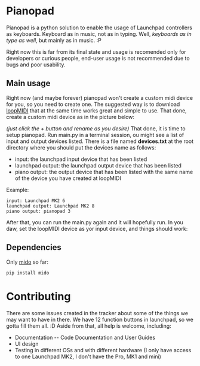 # Pianopad
Pianopad is a python solution to enable the usage of Launchpad controllers as keyboards. Keyboard as in music, not as in typing. Well, _keyboards as in type as well_, but mainly as in music. :P

Right now this is far from its final state and usage is recomended only for developers or curious people, end-user usage is not recommended due to bugs and poor usability.

## Main usage
Right now (and maybe forever) pianopad won't create a custom midi device for you, so you need to create one. The suggested way is to download [loopMIDI](http://www.tobias-erichsen.de/software/loopmidi.html) that at the same time works great and simple to use.
That done, create a custom midi device as in the picture below:

_(just click the + button and rename as you desire)_
That done, it is time to setup pianopad. Run main.py in a terminal session, ou might see a list of input and output devices listed. There is a file named **devices.txt** at the root directory where you should put the devices name as follows:
- input: the launchpad input device that has been listed
- launchpad output: the launchpad output device that has been listed
- piano output: the output device that has been listed with the same name of the device you have created at loopMIDI

Example:
```
input: Launchpad MK2 6
launchpad output: Launchpad MK2 8
piano output: pianopad 3
```
After that, you can run the main.py again and it will hopefully run.
In you daw, set the loopMIDI device as yor input device, and things should work:

## Dependencies
Only [mido](https://github.com/olemb/mido/) so far:
```
pip install mido
```

# Contributing
There are some issues created in the tracker about some of the things we may want to have in there. We have 12 function buttons in launchpad, so we gotta fill them all. :D
Aside from that, all help is welcome, including:
- Documentation
-- Code Documentation and User Guides
- UI design
- Testing in different OSs and with different hardware (I only have access to one Launchpad MK2, I don't have the Pro, MK1 and mini)

